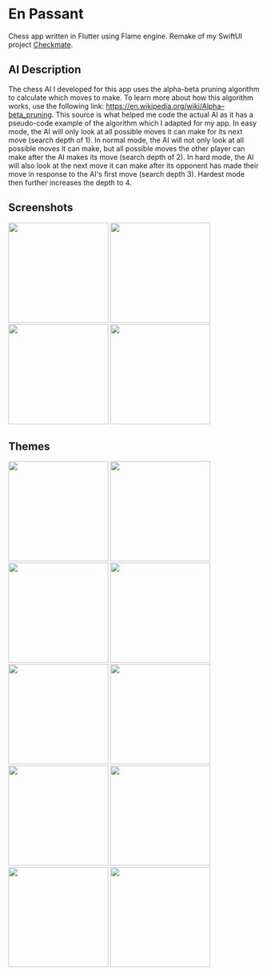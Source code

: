 # En Passant

Chess app written in Flutter using Flame engine. Remake of my SwiftUI project [Checkmate](https://github.com/PScottZero/Checkmate).

## AI Description

The chess AI I developed for this app uses the alpha-beta pruning algorithm to calculate which moves to make. To learn more about how this algorithm works, use the following link: https://en.wikipedia.org/wiki/Alpha–beta_pruning. This source is what helped me code the actual AI as it has a pseudo-code example of the algorithm which I adapted for my app. In easy mode, the AI will only look at all possible moves it can make for its next move (search depth of 1). In normal mode, the AI will not only look at all possible moves it can make, but all possible moves the other player can make after the AI makes its move (search depth of 2). In hard mode, the AI will also look at the next move it can make after its opponent has made their move in response to the AI's first move (search depth 3). Hardest mode then further increases the depth to 4.

## Screenshots

<img width="200" src="https://i.imgur.com/ELWcmJT.png"> <img width="200" src="https://i.imgur.com/BCZcnyX.png"> <img width="200" src="https://i.imgur.com/m0J0t9h.png"> <img width="200" src="https://i.imgur.com/cQTWNQ2.png">

## Themes
<img width="200" src="https://i.imgur.com/zgzah0x.png"> <img width="200" src="https://i.imgur.com/x90Uefg.png"> <img width="200" src="https://i.imgur.com/u3mdJi1.png"> <img width="200" src="https://i.imgur.com/DhIxpDQ.png"> <img width="200" src="https://i.imgur.com/LzKc9Ve.png"> <img width="200" src="https://i.imgur.com/JBo5l07.png"> <img width="200" src="https://i.imgur.com/ggTaZLu.png"> <img width="200" src="https://i.imgur.com/gvCmMGR.png"> <img width="200" src="https://i.imgur.com/H6V4Nvg.png"> <img width="200" src="https://i.imgur.com/aJYI7rK.png">
